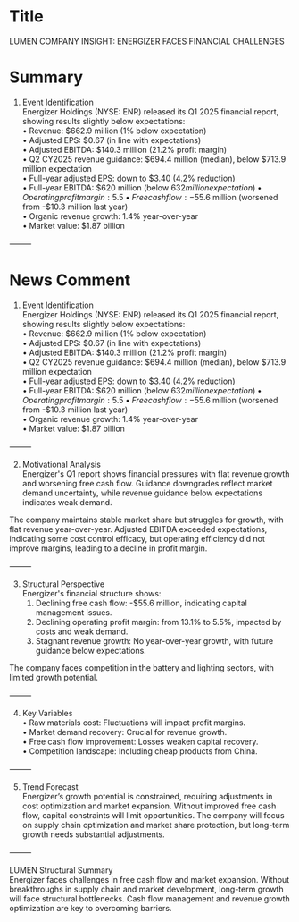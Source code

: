 # Title
LUMEN COMPANY INSIGHT: ENERGIZER FACES FINANCIAL CHALLENGES

# Summary
1. Event Identification  
Energizer Holdings (NYSE: ENR) released its Q1 2025 financial report, showing results slightly below expectations:  
   • Revenue: $662.9 million (1% below expectation)  
   • Adjusted EPS: $0.67 (in line with expectations)  
   • Adjusted EBITDA: $140.3 million (21.2% profit margin)  
   • Q2 CY2025 revenue guidance: $694.4 million (median), below $713.9 million expectation  
   • Full-year adjusted EPS: down to $3.40 (4.2% reduction)  
   • Full-year EBITDA: $620 million (below $632 million expectation)  
   • Operating profit margin: 5.5% (down from 13.1% last year)  
   • Free cash flow: -$55.6 million (worsened from -$10.3 million last year)  
   • Organic revenue growth: 1.4% year-over-year  
   • Market value: $1.87 billion  

⸻  

# News Comment
1. Event Identification  
Energizer Holdings (NYSE: ENR) released its Q1 2025 financial report, showing results slightly below expectations:  
   • Revenue: $662.9 million (1% below expectation)  
   • Adjusted EPS: $0.67 (in line with expectations)  
   • Adjusted EBITDA: $140.3 million (21.2% profit margin)  
   • Q2 CY2025 revenue guidance: $694.4 million (median), below $713.9 million expectation  
   • Full-year adjusted EPS: down to $3.40 (4.2% reduction)  
   • Full-year EBITDA: $620 million (below $632 million expectation)  
   • Operating profit margin: 5.5% (down from 13.1% last year)  
   • Free cash flow: -$55.6 million (worsened from -$10.3 million last year)  
   • Organic revenue growth: 1.4% year-over-year  
   • Market value: $1.87 billion  

⸻  

2. Motivational Analysis  
Energizer's Q1 report shows financial pressures with flat revenue growth and worsening free cash flow. Guidance downgrades reflect market demand uncertainty, while revenue guidance below expectations indicates weak demand.  

The company maintains stable market share but struggles for growth, with flat revenue year-over-year. Adjusted EBITDA exceeded expectations, indicating some cost control efficacy, but operating efficiency did not improve margins, leading to a decline in profit margin.  

⸻  

3. Structural Perspective  
Energizer's financial structure shows:  
   1. Declining free cash flow: -$55.6 million, indicating capital management issues.  
   2. Declining operating profit margin: from 13.1% to 5.5%, impacted by costs and weak demand.  
   3. Stagnant revenue growth: No year-over-year growth, with future guidance below expectations.  

The company faces competition in the battery and lighting sectors, with limited growth potential.  

⸻  

4. Key Variables  
   • Raw materials cost: Fluctuations will impact profit margins.  
   • Market demand recovery: Crucial for revenue growth.  
   • Free cash flow improvement: Losses weaken capital recovery.  
   • Competition landscape: Including cheap products from China.  

⸻  

5. Trend Forecast  
Energizer’s growth potential is constrained, requiring adjustments in cost optimization and market expansion. Without improved free cash flow, capital constraints will limit opportunities. The company will focus on supply chain optimization and market share protection, but long-term growth needs substantial adjustments.  

⸻  

LUMEN Structural Summary  
Energizer faces challenges in free cash flow and market expansion. Without breakthroughs in supply chain and market development, long-term growth will face structural bottlenecks. Cash flow management and revenue growth optimization are key to overcoming barriers.

